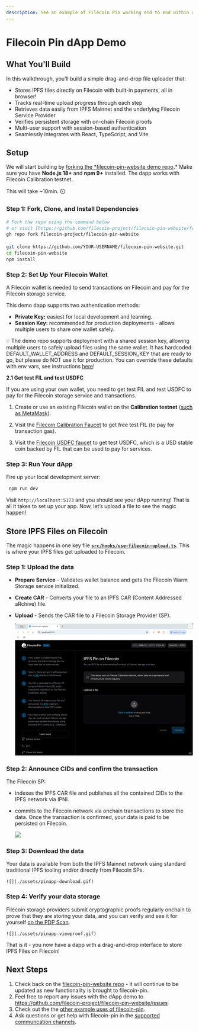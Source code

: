 ```yaml
---
description: See an example of Filecoin Pin working end to end within a web context.
---
```


# Filecoin Pin dApp Demo

## What You'll Build

In this walkthrough, you’ll build a simple drag-and-drop file uploader that:

- Stores IPFS files directly on Filecoin with built-in payments, all in browser!
- Tracks real-time upload progress through each step
- Retrieves data easily from IPFS Mainnet and the underlying Filecoin Service Provider
- Verifies persistent storage with on-chain Filecoin proofs
- Multi-user support with session-based authentication
- Seamlessly integrates with React, TypeScript, and Vite

## Setup

We will start building by [forking the *filecoin-pin-website demo repo](https://github.com/filecoin-project/filecoin-pin-website/fork).* Make sure you have **Node.js 18+** and **npm 9+** installed.  The dapp works with Filecoin Calibration testnet. 

This will take ~10min. ⏲️

### Step 1: Fork, Clone, and Install Dependencies

```bash
# Fork the repo using the command below
# or visit [https://github.com/filecoin-project/filecoin-pin-website/fork](https://github.com/filecoin-project/filecoin-pin-website/fork)
gh repo fork filecoin-project/filecoin-pin-website

git clone https://github.com/YOUR-USERNAME/filecoin-pin-website.git
cd filecoin-pin-website
npm install
```

### **Step 2: Set Up Your Filecoin Wallet**

A Filecoin wallet is needed to send transactions on Filecoin and pay for the Filecoin storage service.

This demo dapp supports two authentication methods:

- **Private Key:** easiest for local development and learning.
- **Session Key:** recommended for production deployments - allows multiple users to share one wallet safely.

💡 The demo repo supports deployment with a shared session key, allowing multiple users to safely upload files using the same wallet. It has hardcoded DEFAULT_WALLET_ADDRESS and DEFAULT_SESSION_KEY that are ready to go, but please do NOT use it for production. You can override these defaults with env vars, see instructions [here](https://github.com/filecoin-project/filecoin-pin-website/blob/main/CONTRIBUTING.md#local-setup)!

**2.1 Get test FIL and test USDFC**

If you are using your own wallet, you need to get test FIL and test USDFC to pay for the Filecoin storage service and transactions.

1. Create or use an existing Filecoin wallet on the ****Calibration testnet**** ([such as MetaMask](https://docs.filecoin.io/basics/assets/metamask-setup#tab-calibration)).

2. Visit the [Filecoin Calibration Faucet](https://faucet.calibnet.chainsafe-fil.io/funds.html) to get free test FIL (to pay for transaction gas).

3. Visit the [Filecoin USDFC faucet](https://forest-explorer.chainsafe.dev/faucet/calibnet_usdfc])  to get test USDFC, which is a USD stable coin backed by FIL that can be used to pay for services.

### **Step 3: Run Your dApp**

Fire up your local development server:

```bash
 npm run dev
```

Visit `http://localhost:5173` and you should see your dApp running! That is all it takes to set up your app. Now, let’s upload a file to see the magic happen!

## Store IPFS Files on Filecoin

The magic happens in one key file [**`src/hooks/use-filecoin-upload.ts`**](https://github.com/filecoin-project/filecoin-pin-website/blob/main/src/hooks/use-filecoin-upload.ts). This is where your IPFS files get uploaded to Filecoin. 

### Step 1: Upload the data

- **Prepare Service** - Validates wallet balance and gets the Filecoin Warm Storage service initialized.
- **Create CAR** - Converts your file to an IPFS CAR (Content Addressed aRchive) file.
- **Upload** - Sends the CAR file to a Filecoin Storage Provider (SP).
    
    ![](./assets/pinapp-upload.gif)
    
### Step 2: Announce CIDs and confirm the transaction

The Filecoin SP:

- indexes the IPFS CAR file and publishes all the contained CIDs to the IPFS network via IPNI.
- commits to the Filecoin network via onchain transactions to store the data. Once the transaction is confirmed, your data is paid to be persisted on Filecoin.
    
    ![](./assets/pinapp-publish.gif)

### Step 3: Download the data

Your data is available from both the IPFS Mainnet network using standard traditional IPFS tooling and/or directly from Filecoin SPs.

    ![](./assets/pinapp-download.gif)

### **Step 4: Verify your data storage**

Filecoin storage providers submit cryptographic proofs regularly onchain to prove that they are storing your data, and you can verify and see it for yourself [on the PDP Scan](https://pdp.vxb.ai/calibration).

    ![](./assets/pinapp-viewproof.gif)

That is it - you now have a dapp with a drag-and-drop interface to store IPFS Files on Filecoin!

## Next Steps

1. Check back on the [filecoin-pin-website repo](https://github.com/filecoin-project/filecoin-pin-website) - it will continue to be updated as new functionality is brought to filecoin-pin.
2. Feel free to report any issues with the dApp demo to https://github.com/filecoin-project/filecoin-pin-website/issues
3. Check out the the [other example uses of filecoin-pin](../).
4. Ask questions or get help with filecoin-pin in the [supported communcation channels](https://github.com/filecoin-project/filecoin-pin?tab=readme-ov-file#support-info).
